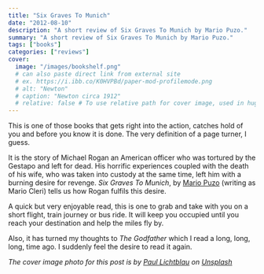 ```yaml
---
title: "Six Graves To Munich"
date: "2012-08-10"
description: "A short review of Six Graves To Munich by Mario Puzo."
summary: "A short review of Six Graves To Munich by Mario Puzo."
tags: ["books"]
categories: ["reviews"]
cover:
  image: "/images/bookshelf.png"
  # can also paste direct link from external site
  # ex. https://i.ibb.co/K0HVPBd/paper-mod-profilemode.png
  # alt: "Newton"
  # caption: "Newton circa 1912"
  # relative: false # To use relative path for cover image, used in hugo Page-bundles
---
```


This is one of those books that gets right into the action, catches hold of you and before you know it is done. The very definition of a page turner, I guess.

It is the story of Michael Rogan an American officer who was tortured by the Gestapo and left for dead. His horrific experiences coupled with the death of his wife, who was taken into custody at the same time, left him with a burning desire for revenge. *Six Graves To Munich*, by [Mario Puzo](http://en.wikipedia.org/wiki/Mario_Puzo) (writing as Mario Cleri) tells us how Rogan fulfils this desire.

A quick but very enjoyable read, this is one to grab and take with you on a short flight, train journey or bus ride. It will keep you occupied until you reach your destination and help the miles fly by.

Also, it has turned my thoughts to *The Godfather* which I read a long, long, long, time ago. I suddenly feel the desire to read it again.

*The cover image photo for this post is by [Paul Lichtblau](https://unsplash.com/@laup?utm_content=creditCopyText&utm_medium=referral&utm_source=unsplash) on [Unsplash](https://unsplash.com/photos/a-book-shelf-filled-with-lots-of-books-dvULgNPJPak?utm_content=creditCopyText&utm_medium=referral&utm_source=unsplash)*
